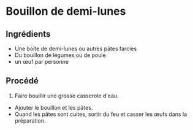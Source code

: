 # Bouillon de demi-lunes

## Ingrédients

* Une boîte de demi-lunes ou autres pâtes farcies
* Du bouillon de légumes ou de poule
* un œuf par personne

## Procédé

1. Faire bouillir une grosse casserole d'eau.
- Ajouter le bouillon et les pâtes.
- Quand les pâtes sont cuites, sortir du feu et casser les œufs dans la préparation.
